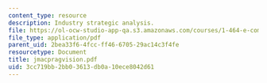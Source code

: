 ```yaml
---
content_type: resource
description: Industry strategic analysis.
file: https://ol-ocw-studio-app-qa.s3.amazonaws.com/courses/1-464-e-commerce-and-the-internet-in-real-estate-and-construction-spring-2004/3cc719bb2bb03613db0a10ece8042d61_jmacpragvision.pdf
file_type: application/pdf
parent_uid: 2bea33f6-4fcc-ff46-6705-29ac14c3f4fe
resourcetype: Document
title: jmacpragvision.pdf
uid: 3cc719bb-2bb0-3613-db0a-10ece8042d61
---
```

